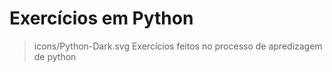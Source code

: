 # Exercícios em Python
> icons/Python-Dark.svg
Exercícios feitos no processo de apredizagem de python
